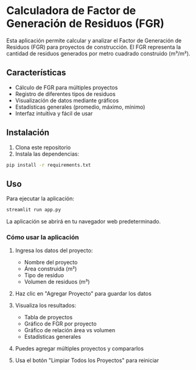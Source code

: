 # Calculadora de Factor de Generación de Residuos (FGR)

Esta aplicación permite calcular y analizar el Factor de Generación de Residuos (FGR) para proyectos de construcción. El FGR representa la cantidad de residuos generados por metro cuadrado construido (m³/m²).

## Características

- Cálculo de FGR para múltiples proyectos
- Registro de diferentes tipos de residuos
- Visualización de datos mediante gráficos
- Estadísticas generales (promedio, máximo, mínimo)
- Interfaz intuitiva y fácil de usar

## Instalación

1. Clona este repositorio
2. Instala las dependencias:
```bash
pip install -r requirements.txt
```

## Uso

Para ejecutar la aplicación:
```bash
streamlit run app.py
```

La aplicación se abrirá en tu navegador web predeterminado.

### Cómo usar la aplicación

1. Ingresa los datos del proyecto:
   - Nombre del proyecto
   - Área construida (m²)
   - Tipo de residuo
   - Volumen de residuos (m³)

2. Haz clic en "Agregar Proyecto" para guardar los datos

3. Visualiza los resultados:
   - Tabla de proyectos
   - Gráfico de FGR por proyecto
   - Gráfico de relación área vs volumen
   - Estadísticas generales

4. Puedes agregar múltiples proyectos y compararlos

5. Usa el botón "Limpiar Todos los Proyectos" para reiniciar 